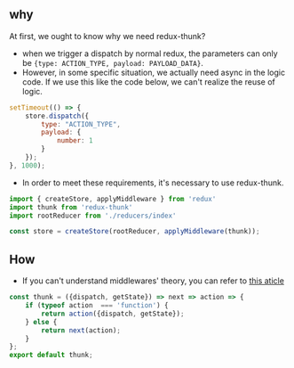 ## why
At first, we ought to know why we need redux-thunk? 
- when we trigger a dispatch by normal redux, the parameters can only be `{type: ACTION_TYPE, payload: PAYLOAD_DATA}`. 
- However, in some specific situation, we actually need async in the logic code.
If we use this like the code below, we can't realize the reuse of logic.

```javascript
setTimeout(() => {
    store.dispatch({
        type: "ACTION_TYPE",
        payload: {
            number: 1
        }
    });
}, 1000);
```

- In order to meet these requirements, it's necessary to use redux-thunk.

```javascript
import { createStore, applyMiddleware } from 'redux'
import thunk from 'redux-thunk'
import rootReducer from './reducers/index'

const store = createStore(rootReducer, applyMiddleware(thunk));
```

## How
- If you can't understand middlewares' theory, you can refer to [this aticle](https://github.com/wannamakeudance/redux-middleware-pattern)

```javascript
const thunk = ({dispatch, getState}) => next => action => {
    if (typeof action  === 'function') {
        return action({dispatch, getState});
    } else {
        return next(action);
    }
};
export default thunk;
```